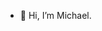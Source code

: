 - 👋 Hi, I’m Michael.

<!---
mimichaelckc/mimichaelckc is a ✨ special ✨ repository because its `README.md` (this file) appears on your GitHub profile.
You can click the Preview link to take a look at your changes.
--->
